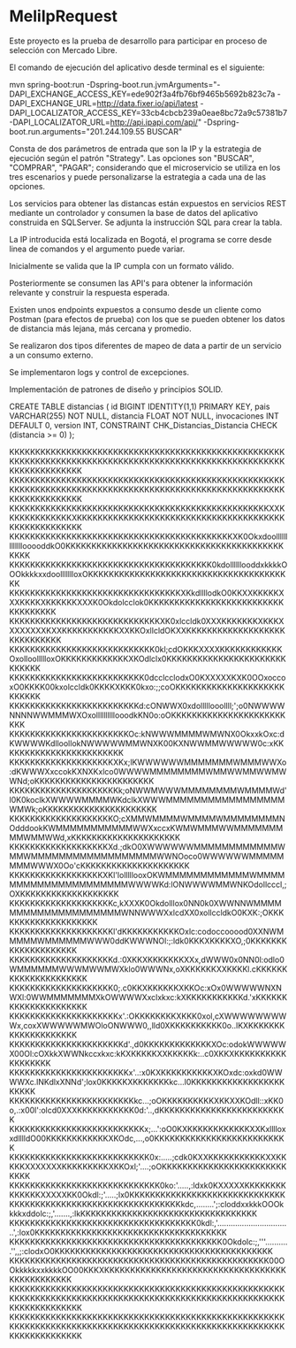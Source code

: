 # MeliIpRequest
Este proyecto es la prueba de desarrollo para participar en proceso de selección con Mercado Libre.

El comando de ejecución del aplicativo desde terminal es el siguiente:

mvn spring-boot:run -Dspring-boot.run.jvmArguments="-DAPI_EXCHANGE_ACCESS_KEY=ede902f3a4fb76bf9465b5692b823c7a -DAPI_EXCHANGE_URL=http://data.fixer.io/api/latest -DAPI_LOCALIZATOR_ACCESS_KEY=33cb4cbcb239a0eae8bc72a9c57381b7 -DAPI_LOCALIZATOR_URL=http://api.ipapi.com/api/" -Dspring-boot.run.arguments="201.244.109.55 BUSCAR"

Consta de dos parámetros de entrada que son la IP y la estrategia de ejecución según el patrón "Strategy". Las opciones son "BUSCAR", "COMPRAR", "PAGAR"; considerando que el microservicio se utiliza en los tres escenarios y puede personalizarse la estrategia a cada una de las opciones.

Los servicios para obtener las distancas están expuestos en servicios REST mediante un controlador y consumen la base de datos del aplicativo construida en SQLServer. Se adjunta la instrucción SQL para crear la tabla.

La IP introducida está localizada en Bogotá, el programa se corre desde linea de comandos y el argumento puede variar.

Inicialmente se valida que la IP cumpla con un formato válido.

Posteriormente se consumen las API's para obtener la información relevante y construir la respuesta esperada.

Existen unos endpoints expuestos a consumo desde un cliente como Postman (para efectos de prueba) con los que se pueden 
obtener los datos de distancia más lejana, más cercana y promedio.

Se realizaron dos tipos diferentes de mapeo de data a partir de un servicio a un consumo externo.

Se implementaron logs y control de excepciones.

Implementación de patrones de diseño y principios SOLID.


CREATE TABLE distancias (
    id BIGINT IDENTITY(1,1) PRIMARY KEY,
    pais VARCHAR(255) NOT NULL,
    distancia FLOAT NOT NULL,
    invocaciones INT DEFAULT 0,
    version INT,
    CONSTRAINT CHK_Distancias_Distancia CHECK (distancia >= 0)
);



KKKKKKKKKKKKKKKKKKKKKKKKKKKKKKKKKKKKKKKKKKKKKKKKKKKKKKKKKKKKKKKKKKKKKKKKKKKKKKKKKKKKKKKKKKKKKKKKKKKKKKKKKKKKKKKKKKKKKKKK
KKKKKKKKKKKKKKKKKKKKKKKKKKKKKKKKKKKKKKKKKKKKKKKKKKKKKKKKKKKKKKKKKKKKKKKKKKKKKKKKKKKKKKKKKKKKKKKKKKKKKKKKKKKKKKKKKKKKKKKK
KKKKKKKKKKKKKKKKKKKKKKKKKKKKKKKKKKKKKKKKKKKKKKKKKKXXKKKKKKKKKKKKKXKKKKKKKKKKKKKKKKKKKKKKKKKKKKKKKKKKKKKKKKKKKKKKKKKKKKKK
KKKKKKKKKKKKKKKKKKKKKKKKKKKKKKKKKKKKKKKKKKKXK0OkxdoolllllllllllllooooddkO0KKKKKKKKKKKKKKKKKKKKKKKKKKKKKKKKKKKKKKKKKKKKKK
KKKKKKKKKKKKKKKKKKKKKKKKKKKKKKKKKKKKKKK0kdollllllooddxkkkkOOOkkkkxxdoollllllloxOKKKKKKKKKKKKKKKKKKKKKKKKKKKKKKKKKKKKKKKK
KKKKKKKKKKKKKKKKKKKKKKKKKKKKKKKKKXKkdllllodkO0KKXXKKKKKXXXKKKKXKKKKKKXXXK0Okdolcclok0KKKKKKKKKKKKKKKKKKKKKKKKKKKKKKKKKKK
KKKKKKKKKKKKKKKKKKKKKKKKKKKKKXK0xlccldk0XXXKKKKKKKXKKKXXXXXXXXKXXKKKKKKKKKKKXXKKOxllcldOKXXKKKKKKKKKKKKKKKKKKKKKKKKKKKKK
KKKKKKKKKKKKKKKKKKKKKKKKKKKK0kl;cdOKKKXXXXKKKKKKKKKKKKOxolloollllloxOKKKKKKKKKKKKKXKOdlclx0KKKKKKKKKKKKKKKKKKKKKKKKKKKKK
KKKKKKKKKKKKKKKKKKKKKKKKKK0dcclcclodxO0KXXXXXKXK0OOxoccoxO0KKKK00kxolccldk0KKKKXKKK0kxo:;;coOKKKKKKKKKKKKKKKKKKKKKKKKKKK
KKKKKKKKKKKKKKKKKKKKKKKKKd:cONWWX0xdolllllooollll;';o0NWWWWNNNNWWMMMWXOxollllllllllooodkKN0o:oOKKKKKKKKKKKKKKKKKKKKKKKKK
KKKKKKKKKKKKKKKKKKKKKKKOc:kNWWWMMMMWMWNX0OkxxkOxc:dKWWWWKdlloollokNWWWWWMMWNXK00KXNWWMMWWWWW0c:xKKKKKKKKKKKKKKKKKKKKKKKK
KKKKKKKKKKKKKKKKKKKKXKx;lKWWWWWWMMMMMMMWMMMWWXo:dKWWWXxccokKXNXKxlco0WWWWMMMMMMMMWMMWWMMWWMWWNd;oKKKKKKKKKKKKKKKKKKKKKKK
KKKKKKKKKKKKKKKKKKKKKk;oNWWMWWWMMMMMMMMWMMMMWd'l0K0koclkXWWWWMMMMWKdclkXWWWMMMMMMMMMMMMMMMMMWMWk;oKKKKKKKKKKKKKKKKKKKKKK
KKKKKKKKKKKKKKKKKKKKO;cXMMWMMMMWMMMMWMMMMMMMMNOdddookKWMMMMMMMMMMMWWXxccxKWMWMMMWWMMMMMMMMMWMMWWd,xKKKKKKKKKKKKKKKKKKKKK
KKKKKKKKKKKKKKKKKKKXd.;dkO0XWWWWWWMMMMMMMMMMMMWMMWMMMMMMMMMMMMMMMMMMWWNOoco0WWWWWWMMMMMMMMWWWX0Oo'cKKKKKKKKKKKKKKKKKKKKK
KKKKKKKKKKKKKKKKKKXKl'lolllllooxOKWMMMMMMMMMMMMWMMMMMMMMMMMMMMMMMMMMMWWWWKd:lONWWWWMMWNKOdollcccl,;OXKKKKKKKKKKKKKKKKKKK
KKKKKKKKKKKKKKKKKKKKc,kXXXK0Okdolllox0NN0k0XWWNNWMMMMMMMMMMMMMMMMMMMMWNNWWWXxlcdXX0xollccldkO0KXK:;OKKKKKKKKKKKKKKKKKKKK
KKKKKKKKKKKKKKKKKKKKl'dKKKKKKKKKKKOxlc:codoccooood0XXNWMMMMMWMMMMMMWWW0ddKWWWNOl:;:ldk0KKKXKKKKXO,;0KKKKKKKKKKKKKKKKKKKK
KKKKKKKKKKKKKKKKKKKKd.:0XKKXKKKKKKKXXx,dWWW0x0NN0l:odlo0WMMMMMMWWWMWWMWXklo0WWWNx,oXKKKKKKXXKKKKl.cKKKKKKKKKKKKKKKKKKKKK
KKKKKKKKKKKKKKKKKKKK0;.c0KKXKKKKKKXKKOc:xOx0WWWWWNXNWXl:0WWMMMMMMMXkOWWWWXxclxkxc:kXKKKKKKKKKKKd.'xKKKKKKKKKKKKKKKKKKKKK
KKKKKKKKKKKKKKKKKKKKKx'.:OKKKKKKKKXKKK0xol,cXWWWWWWWWWx,coxXWWWWWMWOloONWWW0,,lld0XKKKKKKKKKK0o..lKXKKKKKKKKKKKKKKKKKKKK
KKKKKKKKKKKKKKKKKKKKKKd'.,d0KKKKKKKKKKKKKXOc:odokWWWWWX00Ol:cOXkkXWWNkccxkxc:kKXKKKKKXXKKKKKk:..c0XKKXKKKKKKKKKKKKKKKKKK
KKKKKKKKKKKKKKKKKKKKKKKx'..:x0KXKKKKKKKKKKXKOxdc:oxkd0WWWWXc.lNKdlxXNNd';lox0KKKKKXKKKKKKKkc...l0KKKKKKKKKKKKKKKKKKKKKKK
KKKKKKKKKKKKKKKKKKKKKKKKkc...;oOKKKKKKKKKKXKKXXKOdll::xKK0o,.:x00l':olcd0XXXKKKKKKKKKKK0d:'..,dKKKKKKKKKKKKKKKKKKKKKKKKK
KKKKKKKKKKKKKKKKKKKKKKKKKKx;...':oO0KXKKKKKKKKKKKKXXKxlllloxxdlllldO00KKKKKKKKKKKKXKOdc,...,o0KKKKKKKKKKKKKKKKKKKKKKKKKK
KKKKKKKKKKKKKKKKKKKKKKKKKKK0x:.....;cdk0KXXKKKKKKKKKKKXXKKKKKXXXXXXXKKKKKKKKKXKKOxl;'....;oOKKKKKKKKKKKKKKKKKKKKKKKKKKKK
KKKKKKKKKKKKKKKKKKKKKKKKKKKKK0ko:'.....,:ldxk0KXXXXXKKKKKKKKKKKKKKXXXXXKK0Okdl:;'.....;lx0KKKKKKKKKKKKKKKKKKKKKKKKKKKKKK
KKKKKKKKKKKKKKKKKKKKKKKKKKKKKKKKKkdc,........';:cloddxxkkkOOOkkkkxddolc:;,'.......,:lkKKKKKKKKKKKKKKKKKKKKKKKKKKKKKKKKKK
KKKKKKKKKKKKKKKKKKKKKKKKKKKKKKKKKKKK0kdl:,'.................................',:lox0KKKKKKKKKKKKKKKKKKKKKKKKKKKKKKKKKKKKK
KKKKKKKKKKKKKKKKKKKKKKKKKKKKKKKKKKKKKKKKK0Okdolc:;,'''...........'',,;:clodxO0KKKKKKKKKKKKKKKKKKKKKKKKKKKKKKKKKKKKKKKKKK
KKKKKKKKKKKKKKKKKKKKKKKKKKKKKKKKKKKKKKKKKKKKKKKKKK00OOkkkkkxxkkkkOO00KKKXKKKKKKKKKKKKKKKKKKKKKKKKKKKKKKKKKKKKKKKKKKKKKKK
KKKKKKKKKKKKKKKKKKKKKKKKKKKKKKKKKKKKKKKKKKKKKKKKKKKKKKKKKKKKKKKKKKKKKKKKKKKKKKKKKKKKKKKKKKKKKKKKKKKKKKKKKKKKKKKKKKKKKKKK
KKKKKKKKKKKKKKKKKKKKKKKKKKKKKKKKKKKKKKKKKKKKKKKKKKKKKKKKKKKKKKKKKKKKKKKKKKKKKKKKKKKKKKKKKKKKKKKKKKKKKKKKKKKKKKKKKKKKKKKK
